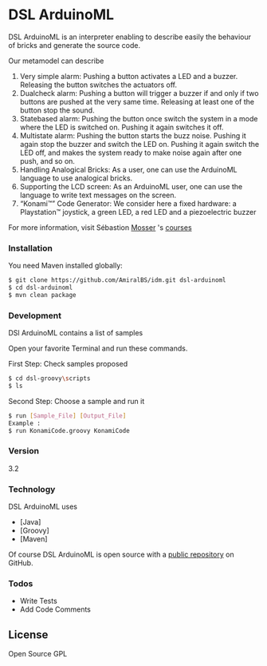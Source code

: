 # DSL ArduinoML

DSL ArduinoML is an interpreter enabling to describe easily the behaviour of bricks and generate the source code.

Our meta­model can describe
1. Very simple alarm​: Pushing a button activates a LED and a buzzer. Releasing the
button switches the actuators off.
2. Dual­check alarm​: Pushing a button will trigger a buzzer if and only if two buttons are
pushed at the very same time. Releasing at least one of the button stop the sound.
3. State­based alarm​: Pushing the button once switch the system in a mode where the
LED is switched on. Pushing it again switches it off.
4. Multi­state alarm​: Pushing the button starts the buzz noise. Pushing it again stop the
buzzer and switch the LED on. Pushing it again switch the LED off, and makes the
system ready to make noise again after one push, and so on.
5. Handling Analogical Bricks: As a user, one can use the ArduinoML language to use
analogical bricks.
6. Supporting the LCD screen: As an ArduinoML user, one can use the
language to write text messages on the screen.
7. “Konami™” Code Generator: We consider here a fixed hardware: a Playstation™ joystick, a green LED, a red LED and a piezoelectric buzzer

For more information, visit Sébastion [Mosser] 's [courses]

### Installation

You need Maven installed globally:

```sh
$ git clone https://github.com/AmiralBS/idm.git dsl-arduinoml
$ cd dsl-arduinoml
$ mvn clean package 
```

### Development

DSl ArduinoML contains a list of samples

Open your favorite Terminal and run these commands.

First Step: Check samples proposed 
```sh
$ cd dsl-groovy\scripts
$ ls
```

Second Step: Choose a sample and run it
```sh
$ run [Sample_File] [Output_File]
Example :
$ run KonamiCode.groovy KonamiCode
```

### Version
3.2

### Technology

DSL ArduinoML uses

* [Java]
* [Groovy]
* [Maven]

Of course DSL ArduinoML is open source with a [public repository][here] on GitHub.

### Todos

 - Write Tests
 - Add Code Comments

License
----

Open Source GPL

   [courses]: http://www.i3s.unice.fr/~mosser/teaching/15_16/dsl/start
   [Mosser]: http://www.i3s.unice.fr/~mosser/start
   [here]: https://github.com/AmiralBS/idm

